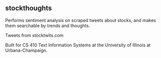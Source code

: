 ## stockthoughts


Performs sentiment analysis on scraped tweets about stocks, and makes them searchable by trends and thoughts.

Tweets from stocktwits.com

Built for CS 410 Text Information Systems at the University of Illinois at Urbana-Champaign.
